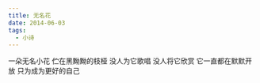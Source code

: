 ```yaml
---
title: 无名花
date: 2014-06-03
tags:
  - 小诗
---
```


一朵无名小花
伫在黑黝黝的枝桠<!--more-->
没人为它歌唱
没人将它欣赏
它一直都在默默开放
只为成为更好的自己